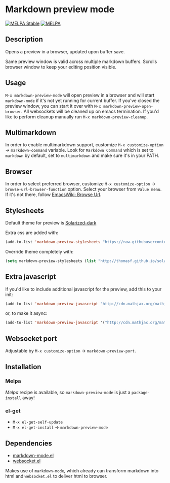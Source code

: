 Markdown preview mode
===========================

[![MELPA Stable](http://stable.melpa.org/packages/markdown-preview-mode-badge.svg)](http://stable.melpa.org/#/markdown-preview-mode)
[![MELPA](http://melpa.org/packages/markdown-preview-mode-badge.svg)](http://melpa.org/#/markdown-preview-mode)

## Description
Opens a preview in a browser, updated upon buffer save.

Same preview window is valid across multiple markdown buffers.
Scrolls browser window to keep your editing position visible.

## Usage

`M-x markdown-preview-mode` will open preview in a browser and will start `markdown-mode` if it's not yet running for current buffer. If you've closed the preview window, you can start it over with `M-x markdown-preview-open-browser`. All websockets will be cleaned up on emacs termination. If you'd like to perform cleanup manually run `M-x markdown-preview-cleanup`.

## Multimarkdown

In order to enable multimarkdown support, customize
`M-x customize-option` -> `markdown-command` variable.
Look for `Markdown Command` which is set to `markdown` by default,
set to `multimarkdown` and make sure it's in your PATH.

## Browser

In order to select preferred browser, customize
`M-x customize-option` -> `browse-url-browser-function` option.
Select your browser from `Value menu`. If it's not there, follow [EmacsWiki: Browse Url](http://www.emacswiki.org/emacs/BrowseUrl).

## Stylesheets

Default theme for preview is [Solarized-dark](http://thomasf.github.io/solarized-css/)

Extra css are added with:

```lisp
(add-to-list 'markdown-preview-stylesheets "https://raw.githubusercontent.com/richleland/pygments-css/master/emacs.css")
```
Override theme completely with:

```lisp
(setq markdown-preview-stylesheets (list "http://thomasf.github.io/solarized-css/solarized-light.min.css"))
```

## Extra javascript

If you'd like to include additional javascript for the preview, add this to your init:

```lisp
(add-to-list 'markdown-preview-javascript "http://cdn.mathjax.org/mathjax/latest/MathJax.js?config=TeX-MML-AM_CHTML")
```
or, to make it async:

```lisp
(add-to-list 'markdown-preview-javascript '("http://cdn.mathjax.org/mathjax/latest/MathJax.js?config=TeX-MML-AM_CHTML" . async))
```

## Websocket port

Adjustable by `M-x customize-option` -> `markdown-preview-port`.

## Installation
### Melpa

*Melpa* recipe is available, so `markdown-preview-mode` is just a `package-install` away!

### el-get
* `M-x el-get-self-update`
* `M-x el-get-install` -> `markdown-preview-mode`

## Dependencies

* [markdown-mode.el](https://github.com/defunkt/markdown-mode)
* [websocket.el](https://github.com/ahyatt/emacs-websocket)

Makes use of `markdown-mode`, which already can transform markdown into html
and `websocket.el` to deliver html to browser.

